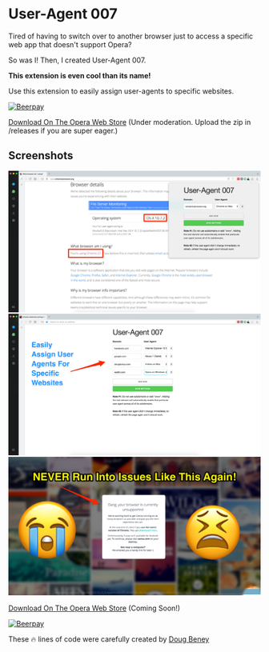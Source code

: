 # User-Agent 007

Tired of having to switch over to another browser just to access a specific web app that doesn't support Opera?

So was I! Then, I created User-Agent 007.

**This extension is even cool than its name!**

Use this extension to easily assign user-agents to specific websites.

[![Beerpay](https://beerpay.io/DougBeney/User-Agent-007-Opera-Extension/badge.svg)](https://beerpay.io/DougBeney/User-Agent-007-Opera-Extension)

[Download On The Opera Web Store](#) (Under moderation. Upload the zip in /releases if you are super eager.)

## Screenshots

![Screenshot 1](screenshots/screen_1.png)
![Screenshot 2](screenshots/screen_2.png)
![Screenshot 3](screenshots/screen_3.png)

[Download On The Opera Web Store](#) (Coming Soon!)

[![Beerpay](https://beerpay.io/DougBeney/User-Agent-007-Opera-Extension/badge.svg)](https://beerpay.io/DougBeney/User-Agent-007-Opera-Extension)

These :fire: lines of code were carefully created by [Doug Beney](https://dougbeney.com/)

